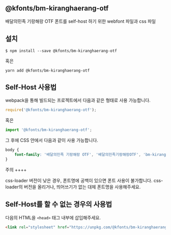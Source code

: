 
@kfonts/bm-kiranghaerang-otf
---------------------

배달의민족 기랑해랑 OTF 폰트를 self-host 하기 위한 webfont 파일과 css 파일

설치
----

```
$ npm install --save @kfonts/bm-kiranghaerang-otf
```

혹은

```
yarn add @kfonts/bm-kiranghaerang-otf
```

Self-Host 사용법
---------------

webpack을 통해 빌드되는 프로젝트에서 다음과 같은 형태로 사용 가능합니다.

```js
require('@kfonts/bm-kiranghaerang-otf');
```

혹은

```js
import '@kfonts/bm-kiranghaerang-otf';
```

그 후에 CSS 안에서 다음과 같이 사용 가능합니다.

```css
body {
    font-family: '배달의민족 기랑해랑 OTF', '배달의민족기랑해랑OTF', 'bm-kiranghaerang-otf';
}
```

주의
++++

css-loader 버전이 낮은 경우, 폰트명에 공백이 있으면 폰트 사용이 불가합니다.
css-loader의 버전을 올리거나, 띄어쓰기가 없는 대체 폰트명을 사용해주세요.

Self-Host를 할 수 없는 경우의 사용법
--------------------------------

다음의 HTML을 `<head>` 태그 내부에 삽입해주세요.

```html
<link rel="stylesheet" href="https://unpkg.com/@kfonts/bm-kiranghaerang-otf/index.css" />
```

